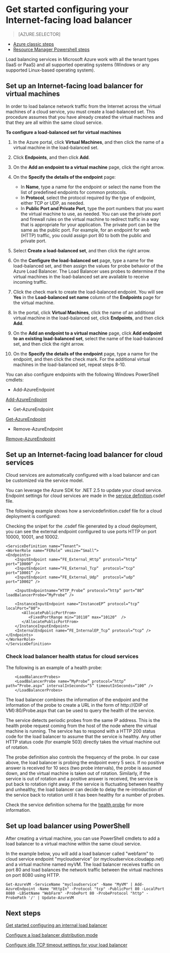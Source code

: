 
<properties
   pageTitle="Get started configuring your Internet-facing load balancer | Microsoft Azure"
   description="Set up your first Internet-facing load balancer for your virtual machines or cloud services. "
   services="load-balancer"
   documentationCenter="na"
   authors="joaoma"
   manager="adinah"
   editor="tysonn" />
<tags
   ms.service="load-balancer"
   ms.devlang="na"
   ms.topic="hero-article"
   ms.tgt_pltfrm="na"
   ms.workload="infrastructure-services"
   ms.date="08/12/2015"
   ms.author="joaoma" />

# Get started configuring your Internet-facing load balancer

> [AZURE.SELECTOR]
- [Azure classic steps](load-balancer-internet-getstarted.md)
- [Resource Manager Powershell steps](load-balancer-arm-powershell.md)

Load balancing services in Microsoft Azure work with all the tenant types (IaaS or PaaS) and all supported operating systems (Windows or any supported Linux-based operating system).


## Set up an Internet-facing load balancer for virtual machines

In order to load balance network traffic from the Internet across the virtual machines of a cloud service, you must create a load-balanced set. This procedure assumes that you have already created the virtual machines and that they are all within the same cloud service.

**To configure a load-balanced set for virtual machines**

1. In the Azure portal, click **Virtual Machines**, and then click the name of a virtual machine in the load-balanced set.
2.	Click **Endpoints**, and then click **Add**.

4.	On the **Add an endpoint to a virtual machine** page, click the right arrow.

4.	On the **Specify the details of the endpoint** page:
	- In **Name**, type a name for the endpoint or select the name from the list of predefined endpoints for common protocols.
	-  In **Protocol**, select the protocol required by the type of endpoint, either TCP or UDP, as needed.
 	-  In **Public Port and Private Port**, type the port numbers that you want the virtual machine to use, as needed. You can use the private port and firewall rules on the virtual machine to redirect traffic in a way that is appropriate for your application. The private port can be the same as the public port. For example, for an endpoint for web (HTTP) traffic, you could assign port 80 to both the public and private port.

5.	Select **Create a load-balanced set**, and then click the right arrow.

6.	On the **Configure the load-balanced set** page, type a name for the load-balanced set, and then assign the values for probe behavior of the Azure Load Balancer.
The Load Balancer uses probes to determine if the virtual machines in the load-balanced set are available to receive incoming traffic.

7.	Click the check mark to create the load-balanced endpoint. You will see **Yes** in the **Load-balanced set name** column of the **Endpoints** page for the virtual machine.

8.	In the portal, click **Virtual Machines**, click the name of an additional virtual machine in the load-balanced set, click **Endpoints**, and then click **Add**.

9.	On the **Add an endpoint to a virtual machine** page, click **Add endpoint to an existing load-balanced set**, select the name of the load-balanced set, and then click the right arrow.

10.	On the **Specify the details of the endpoint** page, type a name for the endpoint, and then click the check mark.
For the additional virtual machines in the load-balanced set, repeat steps 8-10.

You can also configure endpoints with the following Windows PowerShell cmdlets:

- Add-AzureEndpoint

[Add-AzureEndpoint](https://msdn.microsoft.com/library/windowsazure/dn495300)

- Get-AzureEndpoint

[Get-AzureEndpoint](https://msdn.microsoft.com/library/windowsazure/dn495158)

- Remove-AzureEndpoint

[Remove-AzureEndpoint](https://msdn.microsoft.com/library/windowsazure/dn495161)


## Set up an Internet-facing load balancer for cloud services


Cloud services are automatically configured with a load balancer and can be customized via the service model.

You can leverage the Azure SDK for .NET 2.5 to update your cloud service. Endpoint settings for cloud services are made in the [service definition](https://msdn.microsoft.com/library/azure/gg557553.aspx).csdef file.

The following example shows how a servicedefinition.csdef file for a cloud deployment is configured:

Checking the snipet for the .csdef file generated by a cloud deployment, you can see the external endpoint configured to use ports HTTP on port 10000, 10001, and 10002.


	<ServiceDefinition name=“Tenant“>
   	<WorkerRole name=“FERole” vmsize=“Small“>
    <Endpoints>
        <InputEndpoint name=“FE_External_Http” protocol=“http” port=“10000“ />
        <InputEndpoint name=“FE_External_Tcp“  protocol=“tcp“  port=“10001“ />
        <InputEndpoint name=“FE_External_Udp“  protocol=“udp“  port=“10002“ />

        <InputEndpointname=“HTTP_Probe” protocol=“http” port=“80” loadBalancerProbe=“MyProbe“ />

        <InstanceInputEndpoint name=“InstanceEP” protocol=“tcp” localPort=“80“>
           <AllocatePublicPortFrom>
              <FixedPortRange min=“10110” max=“10120“  />
           </AllocatePublicPortFrom>
        </InstanceInputEndpoint>
        <InternalEndpoint name=“FE_InternalEP_Tcp” protocol=“tcp“ />
    </Endpoints>
  	</WorkerRole>
	</ServiceDefinition>




### Check load balancer health status for cloud services


The following is an example of a health probe:

	 	<LoadBalancerProbes>
    	<LoadBalancerProbe name=“MyProbe” protocol=“http” path=“Probe.aspx” intervalInSeconds=“5” timeoutInSeconds=“100“ />
 	 	</LoadBalancerProbes>

The load balancer combines the information of the endpoint and the information of the probe to create a URL in the form of http://{DIP of VM}:80/Probe.aspx that can be used to query the health of the service.

The service detects periodic probes from the same IP address. This is the health probe request coming from the host of the node where the virtual machine is running.
The service has to respond with a HTTP 200 status code for the load balancer to assume that the service is healthy. Any other HTTP status code (for example 503) directly takes the virtual machine out of rotation.

The probe definition also controls the frequency of the probe. In our case above, the load balancer is probing the endpoint every 5 secs. If no positive answer is received for 10 secs (two probe intervals), the probe is assumed down, and the virtual machine is taken out of rotation. Similarly, if the service is out of rotation and a positive answer is received, the service is put back to rotation right away. If the service is fluctuating between healthy and unhealthy, the load balancer can decide to delay the re-introduction of the service back to rotation until it has been healthy for a number of probes.

Check the service definition schema for the [health probe](https://msdn.microsoft.com/library/azure/jj151530.aspx) for more information.

## Set up load balancer using PowerShell

After creating a virtual machine, you can use PowerShell cmdlets to add a load balancer to a virtual machine within the same cloud service.

In the example below, you will add a load balancer called "webfarm" to cloud service endpoint "mycloudservice" (or mycloudservice.cloudapp.net) and a virtual machine named myVM. The load balancer receives traffic on port 80 and load balances the network traffic between the virtual machines on port 8080 using HTTP.

	Get-AzureVM -ServiceName "mycloudservice" -Name "MyVM" | Add-AzureEndpoint -Name "HttpIn" -Protocol "tcp" -PublicPort 80 -LocalPort 8080 -LBSetName "WebFarm" -ProbePort 80 -ProbeProtocol "http" -ProbePath '/' | Update-AzureVM


## Next steps

[Get started configuring an internal load balancer](load-balancer-internal-getstarted.md)

[Configure a load balancer distribution mode](load-balancer-distribution-mode.md)

[Configure idle TCP timeout settings for your load balancer](load-balancer-tcp-idle-timeout.md)

